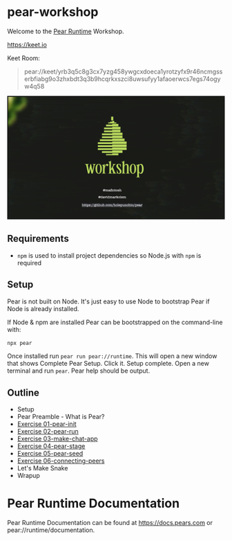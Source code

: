 # pear-workshop

Welcome to the [Pear Runtime](https://github.com/holepunchto/pear) Workshop.


https://keet.io

Keet Room:
> pear://keet/yrb3q5c8g3cx7yzg458ywgcxdoeca1yrotzyfx9r46ncmgsserbfiabg9o3zhxbdt3q3b9hcqrkxszci8uwsufyy1afaoerwcs7egs74ogyw4q58

![Pear Workshop](./snap.png)

## Requirements

* `npm` is used to install project dependencies so Node.js with `npm` is required

## Setup

Pear is not built on Node. It's just easy to use Node to bootstrap Pear if Node is already installed.

If Node & npm are installed Pear can be bootstrapped on the command-line with:

```sh
npx pear
```

Once installed run `pear run pear://runtime`. This will open a new window that shows Complete Pear Setup. Click it. Setup complete. Open a new terminal and run `pear`. Pear help should be output. 

## Outline

* Setup
* Pear Preamble - What is Pear?
* [Exercise 01-pear-init](exercises/01-pear-init/readme.md)
* [Exercise 02-pear-run](exercises/02-pear-run/readme.md)
* [Exercise 03-make-chat-app](exercises/03-make-chat-app/readme.md)
* [Exercise 04-pear-stage](exercises/04-pear-stage/readme.md)
* [Exercise 05-pear-seed](exercises/05-pear-seed/readme.md)
* [Exercise 06-connecting-peers](exercises/06-connecting-peers/readme.md)
* Let's Make Snake
* Wrapup

# Pear Runtime Documentation

Pear Runtime Documentation can be found at https://docs.pears.com or pear://runtime/documentation.